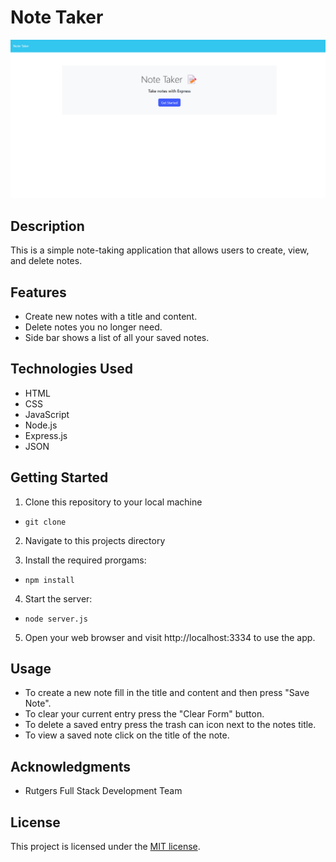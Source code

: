 # Note Taker

![App Screenshot](<./images/Screenshot (12).png>)

## Description

This is a simple note-taking application that allows users to create, view, and delete notes.

## Features

-   Create new notes with a title and content.
-   Delete notes you no longer need.
-   Side bar shows a list of all your saved notes.

## Technologies Used

-   HTML
-   CSS
-   JavaScript
-   Node.js
-   Express.js
-   JSON

## Getting Started

1. Clone this repository to your local machine

-     git clone

2. Navigate to this projects directory

3. Install the required prorgams:

-     npm install

4. Start the server:

-     node server.js

5. Open your web browser and visit http://localhost:3334 to use the app.

## Usage

-   To create a new note fill in the title and content and then press "Save Note".
-   To clear your current entry press the "Clear Form" button.
-   To delete a saved entry press the trash can icon next to the notes title.
-   To view a saved note click on the title of the note.

## Acknowledgments

-   Rutgers Full Stack Development Team

## License

This project is licensed under the [MIT license](https://opensource.org/licenses/MIT).
